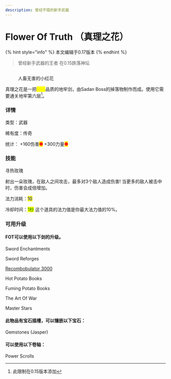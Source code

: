 ```yaml
---
description: 曾经不错的新手武器
---
```


# Flower Of Truth （真理之花）

{% hint style="info" %}
本文编辑于0.17版本
{% endhint %}

> 曾经新手武器的王者 在0.15跌落神坛

<figure><img src="https://img.pysio.online/doc/skyblock/FOT.gif" alt=""><figcaption><p>人畜无害的小红花</p></figcaption></figure>

真理之花是一把<mark style="color:yellow;">传奇</mark>品质的地牢剑，由Sadan Boss的掉落物制作而成。使用它需要通关地牢第六层[^1]。

### 详情

类型：武器

稀有度：传奇

统计： +160伤害<mark style="color:red;">**❁**</mark> +300力量<mark style="color:red;">**❁**</mark>



### 技能

寻热玫瑰

射出一朵玫瑰，在敌人之间攻击，最多对3个敌人造成伤害! 当更多的敌人被击中时，伤害会成倍增加。&#x20;

法力消耗：<mark style="color:blue;">10</mark>

冷却时间：<mark style="color:green;">1秒</mark>  这个道具的法力值是你最大法力值的10%。



### 可用升级

#### FOT可以使用以下剑的升级。

&#x20;Sword Enchantments

&#x20;Sword Reforges

[ Recombobulator 3000](recombobulator-3000-zhong-zu-qi-3000.md)

&#x20;Hot Potato Books

&#x20;Fuming Potato Books

&#x20;The Art Of War

&#x20;Master Stars

#### 此物品有宝石插槽，可以镶嵌以下宝石：

Gemstones (Jasper)

#### 可以使用以下卷轴：

Power Scrolls

[^1]: 此限制在0.15版本添加
